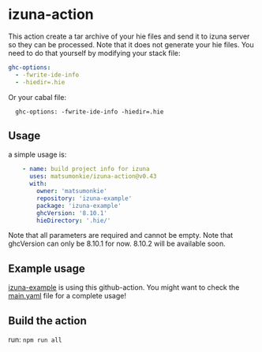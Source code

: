 # izuna-action

This action create a tar archive of your hie files and send it to izuna server so they can be processed.
Note that it does not generate your hie files. You need to do that yourself by modifying your stack file:

```yaml
ghc-options:
  - -fwrite-ide-info
  - -hiedir=.hie
```

Or your cabal file:

```cabal
  ghc-options: -fwrite-ide-info -hiedir=.hie
```

## Usage

a simple usage is:
```yaml
    - name: build project info for izuna
      uses: matsumonkie/izuna-action@v0.43
      with:
        owner: 'matsumonkie'
        repository: 'izuna-example'
        package: 'izuna-example'
        ghcVersion: '8.10.1'
        hieDirectory: '.hie/'
```

Note that all parameters are required and cannot be empty.
Note that ghcVersion can only be 8.10.1 for now. 8.10.2 will be available soon.

## Example usage

[izuna-example](https://github.com/matsumonkie/izuna-example/) is using this github-action. You might want to check the [main.yaml](https://github.com/matsumonkie/izuna-example/blob/main/.github/workflows/main.yml#L39-L46) file for a complete usage!

## Build the action

run: `npm run all`
